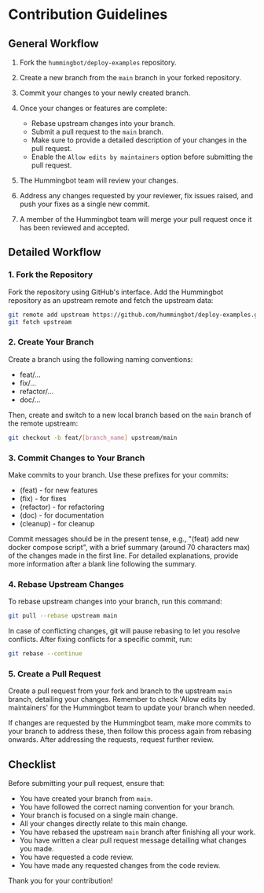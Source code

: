 # Contribution Guidelines

## General Workflow

1. Fork the `hummingbot/deploy-examples` repository.
2. Create a new branch from the `main` branch in your forked repository.
3. Commit your changes to your newly created branch.
4. Once your changes or features are complete:

   - Rebase upstream changes into your branch.
   - Submit a pull request to the `main` branch.
   - Make sure to provide a detailed description of your changes in the pull request.
   - Enable the `Allow edits by maintainers` option before submitting the pull request.

5. The Hummingbot team will review your changes.
6. Address any changes requested by your reviewer, fix issues raised, and push your fixes as a single new commit.
7. A member of the Hummingbot team will merge your pull request once it has been reviewed and accepted.

## Detailed Workflow

### 1. Fork the Repository

Fork the repository using GitHub's interface. Add the Hummingbot repository as an upstream remote and fetch the upstream data:

```bash
git remote add upstream https://github.com/hummingbot/deploy-examples.git
git fetch upstream
```

### 2. Create Your Branch

Create a branch using the following naming conventions:

- feat/...
- fix/...
- refactor/...
- doc/...

Then, create and switch to a new local branch based on the `main` branch of the remote upstream:

```bash
git checkout -b feat/[branch_name] upstream/main
```

### 3. Commit Changes to Your Branch

Make commits to your branch. Use these prefixes for your commits:

- (feat) - for new features
- (fix) - for fixes
- (refactor) - for refactoring
- (doc) - for documentation
- (cleanup) - for cleanup

Commit messages should be in the present tense, e.g., "(feat) add new docker compose script", with a brief summary (around 70 characters max) of the changes made in the first line. For detailed explanations, provide more information after a blank line following the summary.

### 4. Rebase Upstream Changes

To rebase upstream changes into your branch, run this command:

```bash
git pull --rebase upstream main
```

In case of conflicting changes, git will pause rebasing to let you resolve conflicts. After fixing conflicts for a specific commit, run:

```bash
git rebase --continue
```

### 5. Create a Pull Request

Create a pull request from your fork and branch to the upstream `main` branch, detailing your changes. Remember to check 'Allow edits by maintainers' for the Hummingbot team to update your branch when needed.

If changes are requested by the Hummingbot team, make more commits to your branch to address these, then follow this process again from rebasing onwards. After addressing the requests, request further review.

## Checklist

Before submitting your pull request, ensure that:

- You have created your branch from `main`.
- You have followed the correct naming convention for your branch.
- Your branch is focused on a single main change.
- All your changes directly relate to this main change.
- You have rebased the upstream `main` branch after finishing all your work.
- You have written a clear pull request message detailing what changes you made.
- You have requested a code review.
- You have made any requested changes from the code review.

Thank you for your contribution!
